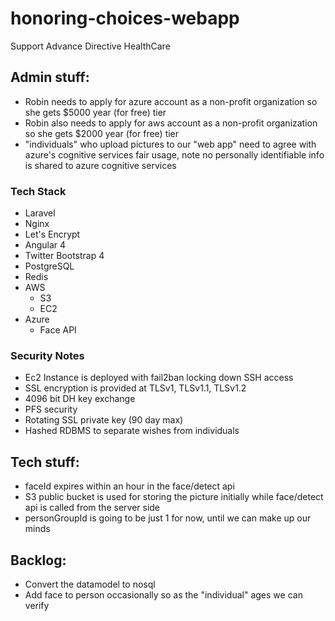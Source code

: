 # honoring-choices-webapp
Support Advance Directive HealthCare

## Admin stuff:
* Robin needs to apply for azure account as a non-profit organization so she gets $5000 year (for free) tier
* Robin also needs to apply for aws account as a non-profit organization so she gets $2000 year (for free) tier
* "individuals" who upload pictures to our "web app" need to agree with azure's cognitive services fair usage, note no personally identifiable info is shared to azure cognitive services

### Tech Stack

 - Laravel
 - Nginx
 - Let's Encrypt
 - Angular 4
 - Twitter Bootstrap 4
 - PostgreSQL
 - Redis
 - AWS
   - S3
   - EC2
 - Azure
   - Face API
   
### Security Notes

 - Ec2 Instance is deployed with fail2ban locking down SSH access
 - SSL encryption is provided at TLSv1, TLSv1.1, TLSv1.2
 - 4096 bit DH key exchange
 - PFS security
 - Rotating SSL private key (90 day max)
 - Hashed RDBMS to separate wishes from individuals

## Tech stuff:
* faceId expires within an hour in the face/detect api
* S3 public bucket is used for storing the picture initially while face/detect api is called from the server side
* personGroupId is going to be just 1 for now, until we can make up our minds

## Backlog:
* Convert the datamodel to nosql
* Add face to person occasionally so as the "individual" ages we can verify
